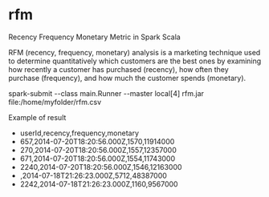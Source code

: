 # rfm
Recency Frequency Monetary Metric in Spark Scala

RFM (recency, frequency, monetary) analysis is a marketing technique used to determine quantitatively which customers are the best ones by examining how recently a customer has purchased (recency), how often they purchase (frequency), and how much the customer spends (monetary).



spark-submit --class main.Runner --master local[4] rfm.jar file:/home/myfolder/rfm.csv

Example of result

* userId,recency,frequency,monetary
* 657,2014-07-20T18:20:56.000Z,1570,11914000
* 270,2014-07-20T18:20:56.000Z,1557,12357000
* 671,2014-07-20T18:20:56.000Z,1554,11743000
* 2240,2014-07-20T18:20:56.000Z,1546,12163000
* ,2014-07-18T21:26:23.000Z,5712,48387000
* 2242,2014-07-18T21:26:23.000Z,1160,9567000
